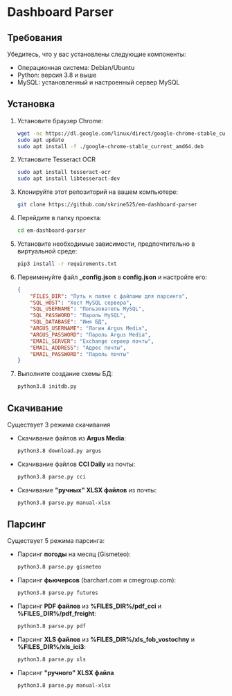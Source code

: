 # Dashboard Parser

## Требования

Убедитесь, что у вас установлены следующие компоненты:

- Операционная система: Debian/Ubuntu
- Python: версия 3.8 и выше
- MySQL: установленный и настроенный сервер MySQL

## Установка
1. Установите браузер Chrome:
    ```bash
    wget -nc https://dl.google.com/linux/direct/google-chrome-stable_current_amd64.deb 
    sudo apt update
    sudo apt install -f ./google-chrome-stable_current_amd64.deb 
    ```

2. Установите Tesseract OCR
    ```bash
    sudo apt install tesseract-ocr
    sudo apt install libtesseract-dev
    ```
3. Клонируйте этот репозиторий на вашем компьютере:

   ```bash
   git clone https://github.com/skrine525/em-dashboard-parser
   ```
   
4. Перейдите в папку проекта:
    ```bash
    cd em-dashboard-parser
    ```
    
5. Установите необходимые зависимости, предпочтительно в виртуальной среде:
    ```bash
    pip3 install -r requirements.txt
    ```

6. Переименуйте файл **_config.json** в **config.json** и настройте его:
    ```json
    {
        "FILES_DIR": "Путь к папке с файлами для парсинга",
        "SQL_HOST": "Хост MySQL сервера",
        "SQL_USERNAME": "Пользователь MySQL",
        "SQL_PASSWORD": "Пароль MySQL",
        "SQL_DATABASE": "Имя БД",
        "ARGUS_USERNAME": "Логин Argus Media",
        "ARGUS_PASSWORD": "Пароль Argus Media",
        "EMAIL_SERVER": "Exchange сервер почты",
        "EMAIL_ADDRESS": "Адрес почты",
        "EMAIL_PASSWORD": "Пароль почты"
    }
    ```

7. Выполните создание схемы БД:
    ```bash
    python3.8 initdb.py
    ```

## Скачивание
Существует 3 режима скачивания
- Скачивание файлов из **Argus Media**:
    ```bash
    python3.8 download.py argus
    ```
- Скачивание файлов **CCI Daily** из почты:
    ```bash
    python3.8 parse.py cci
    ```
- Скачивание **"ручных" XLSX файлов** из почты:
    ```bash
    python3.8 parse.py manual-xlsx
    ```

## Парсинг
Существует 5 режима парсинга:
- Парсинг **погоды** на месяц (Gismeteo):
    ```bash
    python3.8 parse.py gismeteo
    ```
- Парсинг **фьючерсов** (barchart.com и cmegroup.com):
    ```bash
    python3.8 parse.py futures
    ```
- Парсинг **PDF файлов** из **%FILES_DIR%/pdf_cci** и **%FILES_DIR%/pdf_freight**:
    ```bash
    python3.8 parse.py pdf
    ```
- Парсинг **XLS файлов** из **%FILES_DIR%/xls_fob_vostochny** и **%FILES_DIR%/xls_ici3**:
    ```bash
    python3.8 parse.py xls
    ```
- Парсинг **"ручного" XLSX файла**
    ```bash
    python3.8 parse.py manual-xlsx
    ```